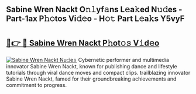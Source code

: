## Sabine Wren Nackt O𝚗𝚕yf𝚊ns L𝚎a𝚔ed N𝚞𝚍es - Part-1ax P𝚑𝚘tos Vi𝚍𝚎o - H𝚘𝚝 Part L𝚎a𝚔s Y5vyF

# <h2><a href="http://kf61bi.oniu.top/?m=Sabine+Wren+Nackt">🔗👉 🔴 Sabine Wren Nackt P𝚑ot𝚘𝚜 V𝚒d𝚎o</a></h2>

[![Sabine Wren Nackt Nu𝚍e𝚜](https://i.imgur.com/0qMVB7G.gif)](http://kf61bi.oniu.top/?m=Sabine+Wren+Nackt)
Cybernetic performer and multimedia innovator Sabine Wren Nackt, known for publishing dance and lifestyle tutorials through viral dance moves and compact clips. trailblazing innovator Sabine Wren Nackt, famed for their groundbreaking achievements and commitment to progress.  
